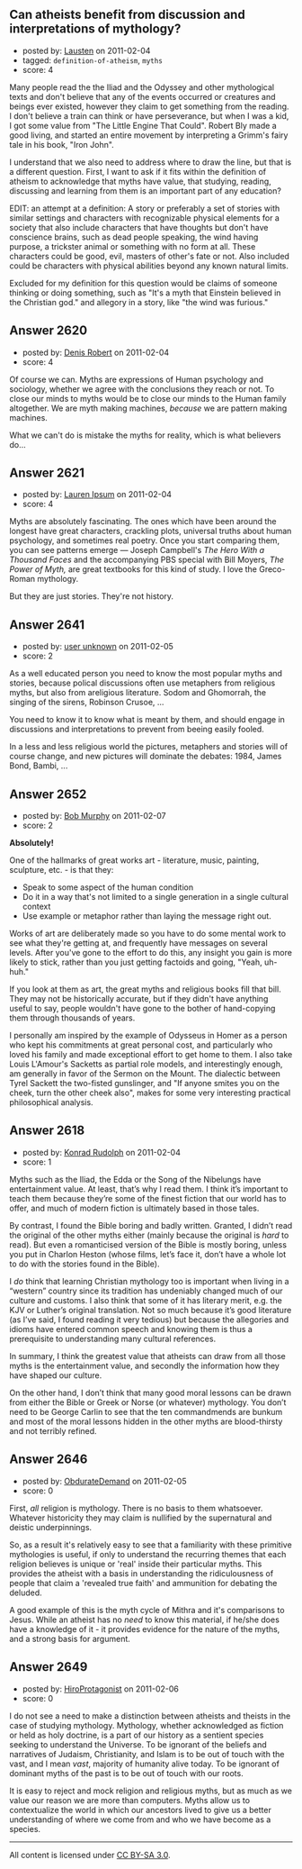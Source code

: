 ## Can atheists benefit from discussion and interpretations of mythology?

- posted by: [Lausten](https://stackexchange.com/users/-1/584-lausten) on 2011-02-04
- tagged: `definition-of-atheism`, `myths`
- score: 4

Many people read the the Iliad and the Odyssey and other mythological texts and don't believe that any of the events occurred or creatures and beings ever existed, however they claim to get something from the reading. I don't believe a train can think or have perseverance, but when I was a kid, I got some value from "The Little Engine That Could". Robert Bly made a good living, and started an entire movement by interpreting a Grimm's fairy tale in his book, "Iron John". 

I understand that we also need to address where to draw the line, but that is a different question. First, I want to ask if it fits within the definition of atheism to acknowledge that myths have value, that studying, reading, discussing and learning from them is an important part of any education? 

EDIT: an attempt at a definition: A story or preferably a set of stories with similar settings and characters with recognizable physical elements for a society that also include characters that have thoughts but don't have conscience brains, such as dead people speaking, the wind having purpose, a trickster animal or something with no form at all. These characters could be good, evil, masters of other's fate or not. Also included could be characters with physical abilities beyond any known natural limits.

Excluded for my definition for this question would be claims of someone thinking or doing something, such as "It's a myth that Einstein believed in the Christian god." and allegory in a story, like "the wind was furious." 


## Answer 2620

- posted by: [Denis Robert](https://stackexchange.com/users/-1/122-denis-robert) on 2011-02-04
- score: 4

Of course we can. Myths are expressions of Human psychology and sociology, whether we agree with the conclusions they reach or not. To close our minds to myths would be to close our minds to the Human family altogether. We are myth making machines, *because* we are pattern making machines. 

What we can't do is mistake the myths for reality, which is what believers do...


## Answer 2621

- posted by: [Lauren Ipsum](https://stackexchange.com/users/-1/71-lauren-ipsum) on 2011-02-04
- score: 4

Myths are absolutely fascinating. The ones which have been around the longest have great characters, crackling plots, universal truths about human psychology, and sometimes real poetry. Once you start comparing them, you can see patterns emerge &mdash; Joseph Campbell's <i>The Hero With a Thousand Faces</i> and the accompanying PBS special with Bill Moyers, <i>The Power of Myth,</i> are great textbooks for this kind of study. I love the Greco-Roman mythology.

But they are just stories. They're not history.


## Answer 2641

- posted by: [user unknown](https://stackexchange.com/users/-1/992-user-unknown) on 2011-02-05
- score: 2

As a well educated person you need to know the most popular myths and stories, because polical discussions often use metaphers from religious myths, but also from areligious literature. Sodom and Ghomorrah, the singing of the sirens, Robinson Crusoe, ...

You need to know it to know what is meant by them, and should engage in discussions and interpretations to prevent from beeing easily fooled.

In a less and less religious world the pictures, metaphers and stories will of course change, and new pictures will dominate the debates: 1984, James Bond, Bambi, ...


## Answer 2652

- posted by: [Bob Murphy](https://stackexchange.com/users/-1/674-bob-murphy) on 2011-02-07
- score: 2

**Absolutely!**

One of the hallmarks of great works art - literature, music, painting, sculpture, etc. - is that they:

 - Speak to some aspect of the human condition
 - Do it in a way that's not limited to a single generation in a single cultural context
 - Use example or metaphor rather than laying the message right out.

Works of art are deliberately made so you have to do some mental work to see what they're getting at, and frequently have messages on several levels. After you've gone to the effort to do this, any insight you gain is more likely to stick, rather than you just getting factoids and going, "Yeah, uh-huh."

If you look at them as art, the great myths and religious books fill that bill. They may not be historically accurate, but if they didn't have anything useful to say, people wouldn't have gone to the bother of hand-copying them through thousands of years.

I personally am inspired by the example of Odysseus in Homer as a person who kept his commitments at great personal cost, and particularly who loved his family and made exceptional effort to get home to them. I also take Louis L'Amour's Sacketts as partial role models, and interestingly enough, am generally in favor of the Sermon on the Mount. The dialectic between Tyrel Sackett the two-fisted gunslinger, and "If anyone smites you on the cheek, turn the other cheek also", makes for some very interesting practical philosophical analysis.




## Answer 2618

- posted by: [Konrad Rudolph](https://stackexchange.com/users/-1/82-konrad-rudolph) on 2011-02-04
- score: 1

Myths such as the Iliad, the Edda or the Song of the Nibelungs have entertainment value. At least, that’s why I read them. I think it’s important to teach them because they’re some of the finest fiction that our world has to offer, and much of modern fiction is ultimately based in those tales.

By contrast, I found the Bible boring and badly written. Granted, I didn’t read the original of the other myths either (mainly because the original is *hard* to read). But even a romanticised version of the Bible is mostly boring, unless you put in Charlon Heston (whose films, let’s face it, don’t have a whole lot to do with the stories found in the Bible).

I *do* think that learning Christian mythology too is important when living in a “western” country since its tradition has undeniably changed much of our culture and customs. I also think that some of it has literary merit, e.g. the KJV or Luther’s original translation. Not so much because it’s good literature (as I’ve said, I found reading it very tedious) but because the allegories and idioms have entered common speech and knowing them is thus a prerequisite to understanding many cultural references.

In summary, I think the greatest value that atheists can draw from all those myths is the entertainment value, and secondly the information how they have shaped our culture.

On the other hand, I don’t think that many good moral lessons can be drawn from either the Bible or Greek or Norse (or whatever) mythology. You don’t need to be George Carlin to see that the ten commandmends are bunkum and most of the moral lessons hidden in the other myths are blood-thirsty and not terribly refined.


## Answer 2646

- posted by: [ObdurateDemand](https://stackexchange.com/users/-1/524-obduratedemand) on 2011-02-05
- score: 0

First, *all* religion is mythology.  There is no basis to them whatsoever.  Whatever historicity they may claim is nullified by the supernatural and deistic underpinnings.

So, as a result it's relatively easy to see that a familiarity with these primitive mythologies is useful, if only to understand the recurring themes that each religion believes is unique or 'real' inside their particular myths.  This provides the atheist with a basis in understanding the ridiculousness of people that claim a 'revealed true faith' and ammunition for debating the deluded.

A good example of this is the myth cycle of Mithra and it's comparisons to Jesus.  While an atheist has no *need* to know this material, if he/she does have a knowledge of it - it provides evidence for the nature of the myths, and a strong basis for argument.




## Answer 2649

- posted by: [HiroProtagonist](https://stackexchange.com/users/-1/963-hiroprotagonist) on 2011-02-06
- score: 0

I do not see a need to make a distinction between atheists and theists in the case of studying mythology. Mythology, whether acknowledged as fiction or held as holy doctrine, is a part of our history as a sentient species seeking to understand the Universe. To be ignorant of the beliefs and narratives of Judaism, Christianity, and Islam is to be out of touch with the vast, and I mean *vast*, majority of humanity alive today.  To be ignorant of dominant myths of the past is to be out of touch with our roots.

It is easy to reject and mock religion and religious myths, but as much as we value our reason we are more than computers. Myths allow us to contextualize the world in which our ancestors lived to give us a better understanding of where we come from and who we have become as a species.



---

All content is licensed under [CC BY-SA 3.0](https://creativecommons.org/licenses/by-sa/3.0/).
